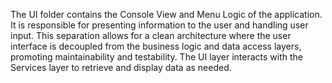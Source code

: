 The UI folder contains the Console View and Menu Logic of the application. It is responsible for presenting information to the user and handling user input. This separation allows for a clean architecture where the user interface is decoupled from the business logic and data access layers, promoting maintainability and testability. The UI layer interacts with the Services layer to retrieve and display data as needed.